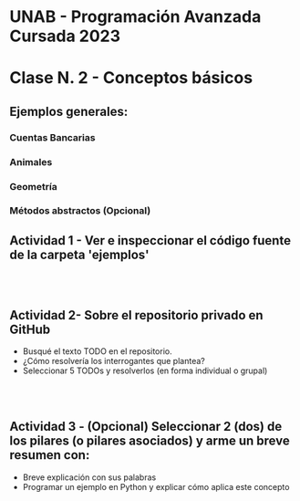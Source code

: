 # UNAB - Programación Avanzada Cursada 2023


# Clase N. 2 - Conceptos básicos

## Ejemplos generales:

### Cuentas Bancarias
### Animales
### Geometría
### Métodos abstractos (Opcional)

## Actividad 1 - Ver e inspeccionar el código fuente de la carpeta 'ejemplos'
<br/>
<br/>

## Actividad 2- Sobre el repositorio privado en GitHub
- Busqué el texto TODO en el repositorio. 
- ¿Cómo resolvería los interrogantes que plantea?
- Seleccionar 5 TODOs y resolverlos (en forma individual o grupal)
<br/>
<br/>

## Actividad 3 - (Opcional) Seleccionar 2 (dos) de los pilares (o pilares asociados) y arme un breve resumen con:
 - Breve explicación  con sus palabras 
 - Programar un ejemplo en Python y explicar cómo aplica este concepto
<br/>
<br/>





